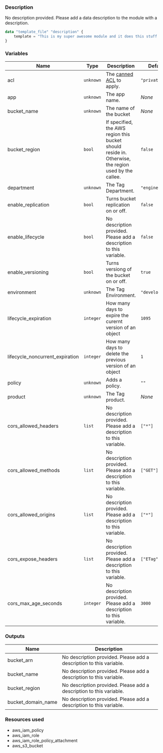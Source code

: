 ### Description

No description provided. Please add a data description to the module with a
description.

```tf
data "template_file" "description" {
    template = "This is my super awesome module and it does this stuff..."
}
```

### Variables

| **Name** | **Type** | **Description** | **Default** |
| -------- | ---- | ----------- | ------- |
| acl | `unknown` | The [canned ACL](https://docs.aws.amazon.com/AmazonS3/latest/dev/acl-overview.html#canned-acl) to apply. | `"private"` |
| app | `unknown` | The app name. | *None* |
| bucket_name | `unknown` | The name of the bucket | *None* |
| bucket_region | `bool` | If specified, the AWS region this bucket should reside in. Otherwise, the region used by the callee. | `false` |
| department | `unknown` | The Tag Department. | `"engineering"` |
| enable_replication | `bool` | Turns bucket replication on or off. | `false` |
| enable_lifecycle | `bool` | No description provided. Please add a description to this variable. | `false` |
| enable_versioning | `bool` | Turns versiong of the bucket on or off. | `true` |
| environment | `unknown` | The Tag Environment. | `"development"` |
| lifecycle_expiration | `integer` | How many days to expire the curernt version of an object | `1095` |
| lifecycle_noncurrent_expiration | `integer` | How many days to delete the previous version of an object | `1` |
| policy | `unknown` | Adds a policy. | `""` |
| product | `unknown` | The Tag product. | *None* |
| cors_allowed_headers | `list` | No description provided. Please add a description to this variable. | `["*"]` |
| cors_allowed_methods | `list` | No description provided. Please add a description to this variable. | `["GET"]` |
| cors_allowed_origins | `list` | No description provided. Please add a description to this variable. | `["*"]` |
| cors_expose_headers | `list` | No description provided. Please add a description to this variable. | `["ETag"]` |
| cors_max_age_seconds | `integer` | No description provided. Please add a description to this variable. | `3000` |

### Outputs

| **Name** | **Description** |
| -------- | --------------- |
| bucket_arn | No description provided. Please add a description to this variable. |
| bucket_name | No description provided. Please add a description to this variable. |
| bucket_region | No description provided. Please add a description to this variable. |
| bucket_domain_name | No description provided. Please add a description to this variable. |

### Resources used

* aws_iam_policy
* aws_iam_role
* aws_iam_role_policy_attachment
* aws_s3_bucket